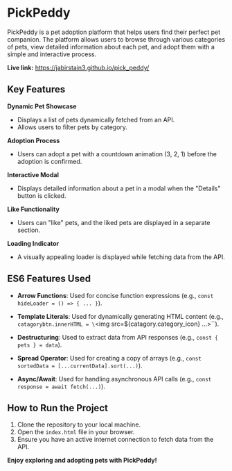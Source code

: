 # PickPeddy

PickPeddy is a pet adoption platform that helps users find their perfect pet companion. The platform allows users to browse through various categories of pets, view detailed information about each pet, and adopt them with a simple and interactive process.

**Live link:** https://jabirstain3.github.io/pick_peddy/

## Key Features

 **Dynamic Pet Showcase**  
   - Displays a list of pets dynamically fetched from an API.
   - Allows users to filter pets by category.

 **Adoption Process**  
   - Users can adopt a pet with a countdown animation (3, 2, 1) before the adoption is confirmed.

 **Interactive Modal**  
   - Displays detailed information about a pet in a modal when the "Details" button is clicked.

 **Like Functionality**  
   - Users can "like" pets, and the liked pets are displayed in a separate section.

 **Loading Indicator**  
   - A visually appealing loader is displayed while fetching data from the API.


## ES6 Features Used

- **Arrow Functions**: Used for concise function expressions (e.g., `const hideLoader = () => { ... }`).

- **Template Literals**: Used for dynamically generating HTML content (e.g., `catagorybtn.innerHTML = \`<img src=${catagory.category_icon} ...>\``).

- **Destructuring**: Used to extract data from API responses (e.g., `const { pets } = data`).

- **Spread Operator**: Used for creating a copy of arrays (e.g., `const sortedData = [...currentData].sort(...)`).

- **Async/Await**: Used for handling asynchronous API calls (e.g., `const response = await fetch(...)`).



## How to Run the Project

1. Clone the repository to your local machine.
2. Open the `index.html` file in your browser.
3. Ensure you have an active internet connection to fetch data from the API.

 
**Enjoy exploring and adopting pets with PickPeddy!**